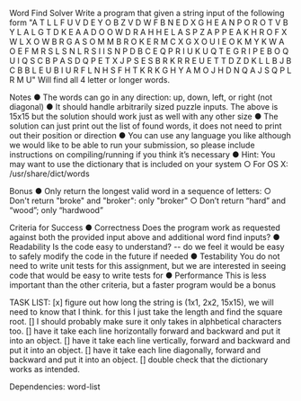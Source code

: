 Word Find Solver
Write a program that given a string input of the following form
"A T L L F U V D E Y O B Z V D
W F B N E D X G H E A N P O R
O T V B Y L A L G T D K E A A
D O O W D R A H H E L A S P Z
A P P E A K H R O F X W L X O
W B R G A S O M M B R O K E R
M C X G X O U I E O K M Y K W
A O E F M R S L S N L R S I I
S N P D B C E Q P R I U K U Q
T E G R I P E B O Q U I Q S C
B P A S D Q P E T X J P S E S
B R K R R E U E T T D Z D K L
L B J B C B B L E U B I U R F
L N H S F H T K R K G H Y A M
O J H D N Q A J S Q P L R M U"
Will find all 4 letter or longer words.

Notes
● The words can go in any direction: up, down, left, or right (not diagonal)
● It should handle arbitrarily sized puzzle inputs. The above is 15x15 but the solution
should work just as well with any other size
● The solution can just print out the list of found words, it does not need to print out their
position or direction
● You can use any language you like although we would like to be able to run your
submission, so please include instructions on compiling/running if you think it’s
necessary
● Hint: You may want to use the dictionary that is included on your system
○ For OS X: /usr/share/dict/words

Bonus
● Only return the longest valid word in a sequence of letters:
○ Don't return "broke" and "broker": only "broker"
○ Don’t return “hard” and “wood”; only “hardwood”

Criteria for Success
● Correctness Does the program work as requested against both the provided input
above and additional word find inputs?
● Readability Is the code easy to understand? -- do we feel it would be easy to safely
modify the code in the future if needed
● Testability You do not need to write unit tests for this assignment, but we are interested
in seeing code that would be easy to write tests for
● Performance This is less important than the other criteria, but a faster program would
be a bonus



TASK LIST:
[x] figure out how long the string is (1x1, 2x2, 15x15), we will need to know that I think.
for this I just take the length and find the square root. 
[] I should probably make sure it only takes in alphbetical characters too.
[] have it take each line horizontally forward and backward and put it into an object.
[] have it take each line vertically, forward and backward and put it into an object.
[] have it take each line diagonally, forward and backward and put it into an object.
[] double check that the dictionary works as intended.


Dependencies:
word-list